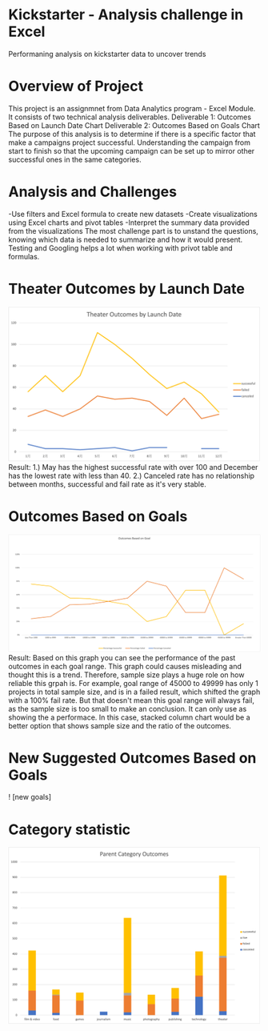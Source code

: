 # Kickstarter - Analysis challenge in Excel
Performaning analysis on kickstarter data to uncover trends

# Overview of Project
This project is an assignmnet from Data Analytics program - Excel Module. It consists of two technical analysis deliverables. 
Deliverable 1: Outcomes Based on Launch Date Chart
Deliverable 2: Outcomes Based on Goals Chart
The purpose of this analysis is to determine if there is a specific factor that make a campaigns project successful. Understanding the campaign from start to finish so that the upcoming campaign can be set up to mirror other successful ones in the same categories. 

# Analysis and Challenges
-Use filters and Excel formula to create new datasets
-Create visualizations using Excel charts and pivot tables
-Interpret the summary data provided from the visualizations
The most challenge part is to unstand the questions, knowing which data is needed to summarize and how it would present.
Testing and Googling helps a lot when working with privot table and formulas. 

# Theater Outcomes by Launch Date
![date](Theater_Outcomes_vs_Launch.png)
Result:
1.) May has the highest successful rate with over 100 and December has the lowest rate with less than 40.
2.) Canceled rate has no relationship between months, successful and fail rate as it's very stable. 

# Outcomes Based on Goals
![goals](Outcomes_vs_Goals.png)
Result:
Based on this graph you can see the performance of the past outcomes in each goal range. 
This graph could causes misleading and thought this is a trend.
Therefore, sample size plays a huge role on how reliable this grpah is. 
For example, goal range of 45000 to 49999 has only 1 projects in total sample size, and is in a failed result, which shifted the graph with a 100% fail rate. 
But that doesn't mean this goal range will always fail, as the sample size is too small to make an conclusion. 
It can only use as showing the a performace.
In this case, stacked column chart would be a better option that shows sample size and the ratio of the outcomes. 
# New Suggested Outcomes Based on Goals
! [new goals]

# Category statistic
![parent](Parent_Category_Outcomes.png)
